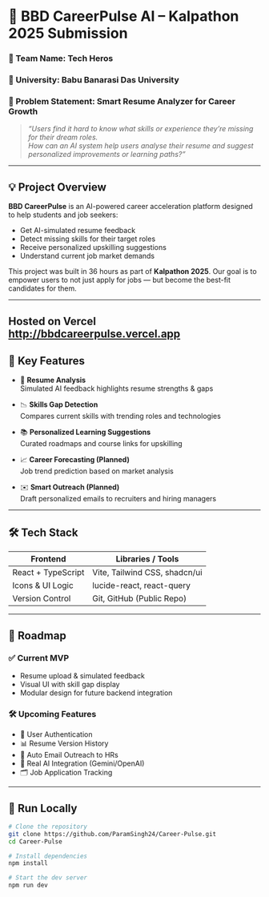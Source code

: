 # 🚀 BBD CareerPulse AI – Kalpathon 2025 Submission

### 👥 Team Name: Tech Heros  
### 🏫 University: Babu Banarasi Das University  
### 🎯 Problem Statement: **Smart Resume Analyzer for Career Growth**

> _“Users find it hard to know what skills or experience they’re missing for their dream roles.  
> How can an AI system help users analyse their resume and suggest personalized improvements or learning paths?”_

---

## 💡 Project Overview

**BBD CareerPulse** is an AI-powered career acceleration platform designed to help students and job seekers:

- Get AI-simulated resume feedback
- Detect missing skills for their target roles
- Receive personalized upskilling suggestions
- Understand current job market demands

This project was built in 36 hours as part of **Kalpathon 2025**. Our goal is to empower users to not just apply for jobs — but become the best-fit candidates for them.

---
## Hosted on Vercel http://bbdcareerpulse.vercel.app

## 🔑 Key Features

- 📄 **Resume Analysis**  
  Simulated AI feedback highlights resume strengths & gaps

- 📉 **Skills Gap Detection**  
  Compares current skills with trending roles and technologies

- 📚 **Personalized Learning Suggestions**  
  Curated roadmaps and course links for upskilling

- 📈 **Career Forecasting (Planned)**  
  Job trend prediction based on market analysis

- ✉️ **Smart Outreach (Planned)**  
  Draft personalized emails to recruiters and hiring managers

---

## 🛠 Tech Stack

| Frontend        | Libraries / Tools              |
|-----------------|--------------------------------|
| React + TypeScript | Vite, Tailwind CSS, shadcn/ui |
| Icons & UI Logic | lucide-react, react-query     |
| Version Control  | Git, GitHub (Public Repo)     |

---

## 🧭 Roadmap

### ✅ Current MVP
- Resume upload & simulated feedback
- Visual UI with skill gap display
- Modular design for future backend integration

### 🛠 Upcoming Features
- 🔐 User Authentication
- 📊 Resume Version History
- 📨 Auto Email Outreach to HRs
- 🤖 Real AI Integration (Gemini/OpenAI)
- 🗂️ Job Application Tracking

---

## 🚀 Run Locally

```bash
# Clone the repository
git clone https://github.com/ParamSingh24/Career-Pulse.git
cd Career-Pulse

# Install dependencies
npm install

# Start the dev server
npm run dev
